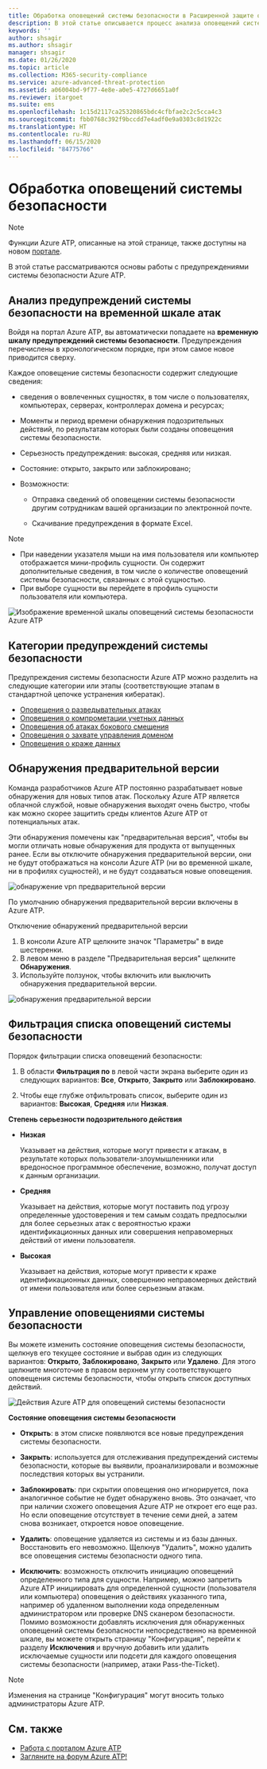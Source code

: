 ```yaml
---
title: Обработка оповещений системы безопасности в Расширенной защите от угроз Azure
description: В этой статье описывается процесс анализа оповещений системы безопасности, создаваемых в Azure ATP
keywords: ''
author: shsagir
ms.author: shsagir
manager: shsagir
ms.date: 01/26/2020
ms.topic: article
ms.collection: M365-security-compliance
ms.service: azure-advanced-threat-protection
ms.assetid: a06004bd-9f77-4e8e-a0e5-4727d6651a0f
ms.reviewer: itargoet
ms.suite: ems
ms.openlocfilehash: 1c15d2117ca25320865bdc4cfbfae2c2c5cca4c3
ms.sourcegitcommit: fbb0768c392f9bccdd7e4adf0e9a0303c8d1922c
ms.translationtype: HT
ms.contentlocale: ru-RU
ms.lasthandoff: 06/15/2020
ms.locfileid: "84775766"
---
```

# <a name="working-with-security-alerts"></a>Обработка оповещений системы безопасности

> [!NOTE]
> Функции Azure ATP, описанные на этой странице, также доступны на новом [портале](https://portal.cloudappsecurity.com).

В этой статье рассматриваются основы работы с предупреждениями системы безопасности Azure ATP.

## <a name="review-security-alerts-on-the-attack-timeline"></a>Анализ предупреждений системы безопасности на временной шкале атак <a name="review-suspicious-activities-on-the-attack-time-line"></a>

Войдя на портал Azure ATP, вы автоматически попадаете на **временную шкалу предупреждений системы безопасности**. Предупреждения перечислены в хронологическом порядке, при этом самое новое приводится сверху.

Каждое оповещение системы безопасности содержит следующие сведения:

- сведения о вовлеченных сущностях, в том числе о пользователях, компьютерах, серверах, контроллерах домена и ресурсах;

- Моменты и период времени обнаружения подозрительных действий, по результатам которых были созданы оповещения системы безопасности.

- Серьезность предупреждения: высокая, средняя или низкая.

- Состояние: открыто, закрыто или заблокировано;

- Возможности:

    - Отправка сведений об оповещении системы безопасности другим сотрудникам вашей организации по электронной почте.

    - Скачивание предупреждения в формате Excel.

> [!NOTE]
>
> - При наведении указателя мыши на имя пользователя или компьютер отображается мини-профиль сущности. Он содержит дополнительные сведения, в том числе о количестве оповещений системы безопасности, связанных с этой сущностью.
> - При выборе сущности вы перейдете в профиль сущности пользователя или компьютера.

![Изображение временной шкалы оповещений системы безопасности Azure ATP](media/atp-sa-timeline.png)

## <a name="security-alert-categories"></a>Категории предупреждений системы безопасности

Предупреждения системы безопасности Azure ATP можно разделить на следующие категории или этапы (соответствующие этапам в стандартной цепочке устранения кибератак).

- [Оповещения о разведывательных атаках](atp-reconnaissance-alerts.md)
- [Оповещения о компрометации учетных данных](atp-compromised-credentials-alerts.md)
- [Оповещения об атаках бокового смещения](atp-lateral-movement-alerts.md)
- [Оповещения о захвате управления доменом](atp-domain-dominance-alerts.md)
- [Оповещения о краже данных](atp-exfiltration-alerts.md)

## <a name="preview-detections"></a>Обнаружения предварительной версии <a name="preview-detections"></a>

Команда разработчиков Azure ATP постоянно разрабатывает новые обнаружения для новых типов атак. Поскольку Azure ATP является облачной службой, новые обнаружения выходят очень быстро, чтобы как можно скорее защитить среды клиентов Azure ATP от потенциальных атак.

Эти обнаружения помечены как "предварительная версия", чтобы вы могли отличать новые обнаружения для продукта от выпущенных ранее. Если вы отключите обнаружения предварительной версии, они не будут отображаться на консоли Azure ATP (ни во временной шкале, ни в профилях сущностей), и не будут создаваться новые оповещения.

![обнаружение vpn предварительной версии](./media/preview-detection-vpn.png)

По умолчанию обнаружения предварительной версии включены в Azure ATP.

Отключение обнаружений предварительной версии

1. В консоли Azure ATP щелкните значок "Параметры" в виде шестеренки.
2. В левом меню в разделе "Предварительная версия" щелкните **Обнаружения**.
3. Используйте ползунок, чтобы включить или выключить обнаружения предварительной версии.

![обнаружения предварительной версии](./media/preview-detections.png)

## <a name="filter-security-alerts-list"></a>Фильтрация списка оповещений системы безопасности

Порядок фильтрации списка оповещений безопасности:

1. В области **Фильтрация по** в левой части экрана выберите один из следующих вариантов: **Все**, **Открыто**, **Закрыто** или **Заблокировано**.

2. Чтобы еще глубже отфильтровать список, выберите один из вариантов: **Высокая**, **Средняя** или **Низкая**.

**Степень серьезности подозрительного действия**

- **Низкая**

    Указывает на действия, которые могут привести к атакам, в результате которых пользователи-злоумышленники или вредоносное программное обеспечение, возможно, получат доступ к данным организации.

- **Средняя**

    Указывает на действия, которые могут поставить под угрозу определенные удостоверения и тем самым создать предпосылки для более серьезных атак с вероятностью кражи идентификационных данных или совершения неправомерных действий от имени пользователя.

- **Высокая**

    Указывает на действия, которые могут привести к краже идентификационных данных, совершению неправомерных действий от имени пользователя или более серьезным атакам.

## <a name="managing-security-alerts"></a>Управление оповещениями системы безопасности

Вы можете изменить состояние оповещения системы безопасности, щелкнув его текущее состояние и выбрав один из следующих вариантов: **Открыто**, **Заблокировано**, **Закрыто** или **Удалено**.
Для этого щелкните многоточие в правом верхнем углу соответствующего оповещения системы безопасности, чтобы открыть список доступных действий.

![Действия Azure ATP для оповещений системы безопасности](./media/atp-sa-actions.png)

**Состояние оповещения системы безопасности**

- **Открыть**: в этом списке появляются все новые предупреждения системы безопасности.

- **Закрыть**: используется для отслеживания предупреждений системы безопасности, которые вы выявили, проанализировали и возможные последствия которых вы устранили.

- **Заблокировать**: при скрытии оповещения оно игнорируется, пока аналогичное событие не будет обнаружено вновь. Это означает, что при наличии схожего оповещения Azure ATP не откроет его еще раз. Но если оповещение отсутствует в течение семи дней, а затем снова возникает, откроется новое оповещение.

- **Удалить**: оповещение удаляется из системы и из базы данных. Восстановить его невозможно. Щелкнув "Удалить", можно удалить все оповещения системы безопасности одного типа.

- **Исключить**: возможность отключить инициацию оповещений определенного типа для сущности. Например, можно запретить Azure ATP инициировать для определенной сущности (пользователя или компьютера) оповещения о действиях указанного типа, например об удаленном выполнении кода определенным администратором или проверке DNS сканером безопасности. Помимо возможности добавлять исключения для обнаруженных оповещений системы безопасности непосредственно на временной шкале, вы можете открыть страницу "Конфигурация", перейти к разделу **Исключения** и вручную добавить или удалить исключаемые сущности или подсети для каждого оповещения системы безопасности (например, атаки Pass-the-Ticket).

> [!NOTE]
> Изменения на странице "Конфигурация" могут вносить только администраторы Azure ATP.

## <a name="see-also"></a>См. также

- [Работа с порталом Azure ATP](workspace-portal.md)
- [Загляните на форум Azure ATP!](https://aka.ms/azureatpcommunity)

